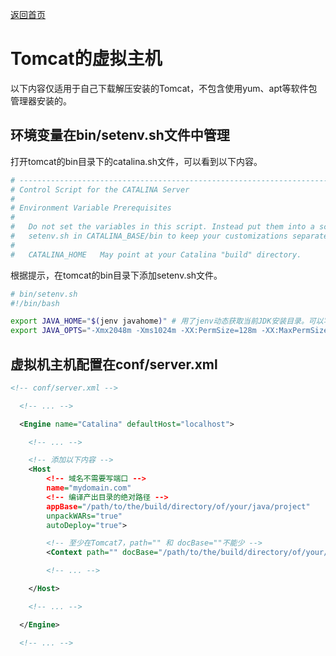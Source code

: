 [返回首页](../README.md)

# Tomcat的虚拟主机

以下内容仅适用于自己下载解压安装的Tomcat，不包含使用yum、apt等软件包管理器安装的。

## 环境变量在bin/setenv.sh文件中管理

打开tomcat的bin目录下的catalina.sh文件，可以看到以下内容。

```bash
# -----------------------------------------------------------------------------
# Control Script for the CATALINA Server
#
# Environment Variable Prerequisites
#
#   Do not set the variables in this script. Instead put them into a script
#   setenv.sh in CATALINA_BASE/bin to keep your customizations separate.
#
#   CATALINA_HOME   May point at your Catalina "build" directory.
```

根据提示，在tomcat的bin目录下添加setenv.sh文件。

```bash
# bin/setenv.sh
#!/bin/bash

export JAVA_HOME="$(jenv javahome)" # 用了jenv动态获取当前JDK安装目录。可以写绝对路径。
export JAVA_OPTS="-Xmx2048m -Xms1024m -XX:PermSize=128m -XX:MaxPermSize=256m -Dfile.encoding=UTF-8"
```

## 虚拟机主机配置在conf/server.xml

```xml
<!-- conf/server.xml -->

  <!-- ... -->

  <Engine name="Catalina" defaultHost="localhost">

    <!-- ... -->

    <!-- 添加以下内容 -->
    <Host
        <!-- 域名不需要写端口 -->
        name="mydomain.com"
        <!-- 编译产出目录的绝对路径 -->
        appBase="/path/to/the/build/directory/of/your/java/project"
        unpackWARs="true"
        autoDeploy="true">

        <!-- 至少在Tomcat7，path="" 和 docBase=""不能少 -->
        <Context path="" docBase="/path/to/the/build/directory/of/your/java/project" crossContext="false" reloadable="true" />

        <!-- ... -->

    </Host>

    <!-- ... -->

  </Engine>

  <!-- ... -->

```
